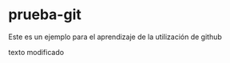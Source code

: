 prueba-git
==========

Este es un ejemplo para el aprendizaje de la utilización de github

texto modificado
